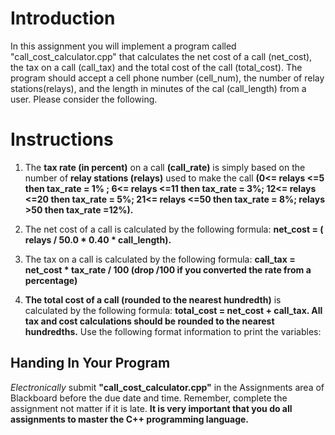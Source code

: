 
# Introduction #
In this assignment you will implement a program
called "call_cost_calculator.cpp" that calculates the net cost of a call (net_cost), the
tax on a call (call_tax) and the total cost of the call (total_cost). The program should
accept a cell phone number (cell_num), the number of
relay stations(relays), and the length in minutes of the cal (call_length) from a
user. Please consider the following.

# Instructions #

1. The **tax rate (in percent)** on a call **(call_rate)** is simply based on the number
of **relay stations (relays)** used to make the call **(0<= relays <=5 then tax_rate =
1% ; 6<= relays <=11 then tax_rate = 3%; 12<= relays <=20 then tax_rate =
5%; 21<= relays <=50 then tax_rate = 8%; relays >50 then tax_rate =12%).**

1. The net cost of a call is calculated by the following formula: **net_cost = (
relays / 50.0 * 0.40 * call_length).**

1. The tax on a call is calculated by the following
formula: **call_tax = net_cost * tax_rate / 100 (drop /100 if you converted the
rate from a percentage)**

1. **The total cost of a call (rounded to the nearest hundredth)** is calculated by
the following formula: **total_cost = net_cost + call_tax. All tax and
cost calculations should be rounded to the nearest hundredths.** Use the
following format information to print the variables:

## Handing In Your Program ##

*Electronically* submit **"call_cost_calculator.cpp"** in the Assignments area of
Blackboard before the due date and time. Remember, complete the assignment
not matter if it is late. **It is very important that you do all assignments to master
the C++ programming language.**